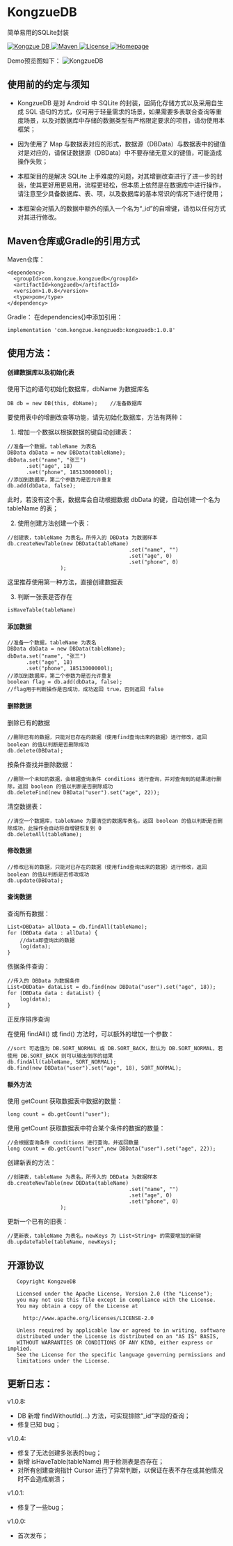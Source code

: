 # KongzueDB
简单易用的SQLite封装

<a href="https://github.com/kongzue/DB/">
<img src="https://img.shields.io/badge/Kongzue%20DB-1.0.8-green.svg" alt="Kongzue DB">
</a>
<a href="https://bintray.com/myzchh/maven/KongzueDB/1.0.8/link">
<img src="https://img.shields.io/badge/Maven-1.0.8-blue.svg" alt="Maven">
</a>
<a href="http://www.apache.org/licenses/LICENSE-2.0">
<img src="https://img.shields.io/badge/License-Apache%202.0-red.svg" alt="License">
</a>
<a href="http://www.kongzue.com">
<img src="https://img.shields.io/badge/Homepage-Kongzue.com-brightgreen.svg" alt="Homepage">
</a>

Demo预览图如下：
![KongzueDB](https://github.com/kongzue/Res/raw/master/app/src/main/res/mipmap-xxxhdpi/db.jpg)

## 使用前的约定与须知
- KongzueDB 是对 Android 中 SQLite 的封装，因简化存储方式以及采用自生成 SQL 语句的方式，仅可用于轻量需求的场景，如果需要多表联合查询等重度场景，以及对数据库中存储的数据类型有严格限定要求的项目，请勿使用本框架；

- 因为使用了 Map 与数据表对应的形式，数据源（DBData）与数据表中的键值对是对应的，请保证数据源（DBData）中不要存储无意义的键值，可能造成操作失败；

- 本框架目的是解决 SQLite 上手难度的问题，对其增删改查进行了进一步的封装，使其更好用更易用，流程更轻松，但本质上依然是在数据库中进行操作，请注意至少具备数据库、表、项，以及数据库的基本常识的情况下进行使用；

- 本框架会对插入的数据中额外的插入一个名为“_id”的自增键，请勿以任何方式对其进行修改。

## Maven仓库或Gradle的引用方式
Maven仓库：
```
<dependency>
  <groupId>com.kongzue.kongzuedb</groupId>
  <artifactId>kongzuedb</artifactId>
  <version>1.0.8</version>
  <type>pom</type>
</dependency>
```
Gradle：
在dependencies{}中添加引用：
```
implementation 'com.kongzue.kongzuedb:kongzuedb:1.0.8'
```

## 使用方法：

#### 创建数据库以及初始化表

使用下边的语句初始化数据库，dbName 为数据库名
```
DB db = new DB(this, dbName);    //准备数据库
```

要使用表中的增删改查等功能，请先初始化数据库，方法有两种：

1) 增加一个数据以根据数据的键自动创建表：
```
//准备一个数据，tableName 为表名
DBData dbData = new DBData(tableName);
dbData.set("name", "张三")
      .set("age", 18)
      .set("phone", 18513000000l);
//添加到数据库，第二个参数为是否允许重复
db.add(dbData, false);
```
此时，若没有这个表，数据库会自动根据数据 dbData 的键，自动创建一个名为 tableName 的表；

2) 使用创建方法创建一个表：
```
//创建表，tableName 为表名，所传入的 DBData 为数据样本
db.createNewTable(new DBData(tableName)
                                       .set("name", "")
                                       .set("age", 0)
                                       .set("phone", 0)
                 );
```

这里推荐使用第一种方法，直接创建数据表

3) 判断一张表是否存在
```
isHaveTable(tableName)
```

#### 添加数据
```
//准备一个数据，tableName 为表名
DBData dbData = new DBData(tableName);
dbData.set("name", "张三")
      .set("age", 18)
      .set("phone", 18513000000l);
//添加到数据库，第二个参数为是否允许重复
boolean flag = db.add(dbData, false);
//flag用于判断操作是否成功，成功返回 true，否则返回 false
```

#### 删除数据
删除已有的数据
```
//删除已有的数据，只能对已存在的数据（使用find查询出来的数据）进行修改，返回 boolean 的值以判断是否删除成功
db.delete(DBData);
```

按条件查找并删除数据：
```
//删除一个未知的数据，会根据查询条件 conditions 进行查询，并对查询到的结果进行删除，返回 boolean 的值以判断是否删除成功
db.deleteFind(new DBData("user").set("age", 22));
```

清空数据表：
```
//清空一个数据库，tableName 为要清空的数据库表名，返回 boolean 的值以判断是否删除成功，此操作会自动将自增键恢复到 0
db.deleteAll(tableName);
```

#### 修改数据
```
//修改已有的数据，只能对已存在的数据（使用find查询出来的数据）进行修改，返回 boolean 的值以判断是否修改成功
db.update(DBData);
```

#### 查询数据
查询所有数据：
```
List<DBData> allData = db.findAll(tableName);
for (DBData data : allData) {
    //data即查询出的数据
    log(data);
}
```

依据条件查询：
```
//传入的 DBData 为数据条件
List<DBData> dataList = db.find(new DBData("user").set("age", 18));
for (DBData data : dataList) {
    log(data);
}
```

正反序排序查询

在使用 findAll() 或 find() 方法时，可以额外的增加一个参数：
```
//sort 可选值为 DB.SORT_NORMAL 或 DB.SORT_BACK，默认为 DB.SORT_NORMAL，若使用 DB.SORT_BACK 则可以输出倒序的结果
db.findAll(tableName, SORT_NORMAL);
db.find(new DBData("user").set("age", 18), SORT_NORMAL);
```

#### 额外方法
使用 getCount 获取数据表中数据的数量：
```
long count = db.getCount("user");
```

使用 getCount 获取数据表中符合某个条件的数据的数量：
```
//会根据查询条件 conditions 进行查询，并返回数量
long count = db.getCount("user",new DBData("user").set("age", 22));
```

创建新表的方法：
```
//创建表，tableName 为表名，所传入的 DBData 为数据样本
db.createNewTable(new DBData(tableName)
                                       .set("name", "")
                                       .set("age", 0)
                                       .set("phone", 0)
                 );
```

更新一个已有的旧表：
```
//更新表，tableName 为表名，newKeys 为 List<String> 的需要增加的新键
db.updateTable(tableName, newKeys);
```

## 开源协议
```
   Copyright KongzueDB

   Licensed under the Apache License, Version 2.0 (the "License");
   you may not use this file except in compliance with the License.
   You may obtain a copy of the License at

     http://www.apache.org/licenses/LICENSE-2.0

   Unless required by applicable law or agreed to in writing, software
   distributed under the License is distributed on an "AS IS" BASIS,
   WITHOUT WARRANTIES OR CONDITIONS OF ANY KIND, either express or implied.
   See the License for the specific language governing permissions and
   limitations under the License.
```

## 更新日志：
v1.0.8:
- DB 新增 findWithoutId(...) 方法，可实现排除“_id”字段的查询；
- 修复已知 bug；

v1.0.4:
- 修复了无法创建多张表的bug；
- 新增 isHaveTable(tableName) 用于检测表是否存在；
- 对所有创建查询指针 Cursor 进行了异常判断，以保证在表不存在或其他情况时不会造成崩溃；

v1.0.1:
- 修复了一些bug；

v1.0.0:
- 首次发布；